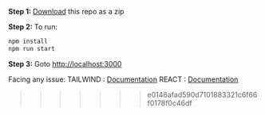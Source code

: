 **Step 1:** [Download](https://github.com/yashheda5/Counter-App-Using-React-and-Tailwind-CSS/archive/refs/heads/main.zip) this repo as a zip

**Step 2:** To run:

```bash
npm install
npm run start
```

**Step 3:** Goto [http://localhost:3000](http://localhost:3000)

Facing any issue: TAILWIND : [Documentation](https://tailwindcss.com/docs/installation/using-postcss)
                   REACT    : [Documentation](https://react.dev/learn/installation)
                  
>>>>>>> e0146afad590d7101883321c6f66f0178f0c46df
